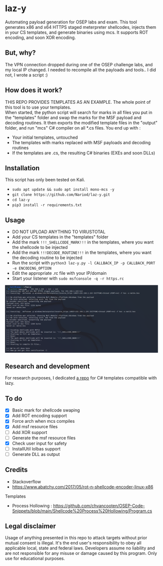 # laz-y
Automating payload generation for OSEP labs and exam. This tool generates x86 and x64 HTTPS staged meterpreter shellcodes, injects them in your CS templates, and generate binaries using mcs. It supports ROT encoding, and soon XOR encoding.

## But, why?
The VPN connection dropped during one of the OSEP challenge labs, and my local IP changed. I needed to recompile all the payloads and tools.. I did not, I wrote a script :) 

## How does it work?
THIS REPO PROVIDES TEMPLATES AS AN EXAMPLE. The whole point of this tool is to use your templates.  
When started, the python script will search for marks in all files you put in the "templates" folder and swap the marks for the MSF payload and decoding routines. It then exports the modified template files in the "output" folder, and run "mcs" C# compiler on all *.cs files.
You end up with :
* Your initial templates, untouched
* The templates with marks replaced with MSF payloads and decoding routines
* If the templates are .cs, the resulting C# binaries (EXEs and soon DLLs)

## Installation
This script has only been tested on Kali.
* `sudo apt update && sudo apt install mono-mcs -y`
* `git clone https://github.com/Nariod/laz-y.git`
* `cd laz-y`
* `pip3 install -r requirements.txt`

## Usage
* DO NOT UPLOAD ANYTHING TO VIRUSTOTAL
* Add your CS templates in the "templates" folder
* Add the mark `!!!_SHELLCODE_MARK!!!` in the templates, where you want the shellcode to be injected
* Add the mark `!!!DECODE_ROUTINE!!!` in the templates, where you want the decoding routine to be injected
* Run the script with `python3 laz-y.py -l CALLBACK_IP -p CALLBACK_PORT -e ENCODING_OPTION`
* Edit the appropriate .rc file with your IP/domain
* Start your listener with `sudo msfconsole -q -r https.rc`

![Usage](/images/Usage-screenshot.png)

## Research and development
For research purposes, I dedicated [a repo](https://github.com/Nariod/Laz-y-templates) for C# templates compatible with lazy. 

## To do
- [x] Basic mark for shellcode swaping
- [x] Add ROT encoding support
- [x] Force arch when mcs compiles
- [x] Add msf resource files
- [ ] Add XOR support
- [ ] Generate the msf resource files
- [x] Check user input for safety
- [ ] InstallUtil lolbas support
- [ ] Generate DLL as output

## Credits
* Stackoverflow 
* https://www.abatchy.com/2017/05/rot-n-shellcode-encoder-linux-x86

Templates
* Process Hollowing : https://github.com/chvancooten/OSEP-Code-Snippets/blob/main/Shellcode%20Process%20Hollowing/Program.cs

## Legal disclaimer
Usage of anything presented in this repo to attack targets without prior mutual consent is illegal. It's the end user's responsibility to obey all applicable local, state and federal laws. Developers assume no liability and are not responsible for any misuse or damage caused by this program. Only use for educational purposes.